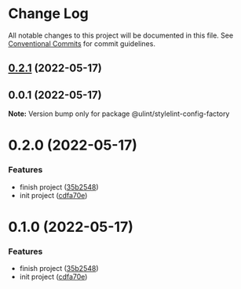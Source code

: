 # Change Log

All notable changes to this project will be documented in this file.
See [Conventional Commits](https://conventionalcommits.org) for commit guidelines.

## [0.2.1](https://github.com/jeft224/ulint/compare/@ulint/stylelint-config-factory@0.2.0...@ulint/stylelint-config-factory@0.2.1) (2022-05-17)



## 0.0.1 (2022-05-17)

**Note:** Version bump only for package @ulint/stylelint-config-factory





# 0.2.0 (2022-05-17)


### Features

* finish project ([35b2548](https://github.com/jeft224/ulint/commit/35b25481287f382ce6f83e320709d30fed9c5fae))
* init project ([cdfa70e](https://github.com/jeft224/ulint/commit/cdfa70e362e7bd372627b9b35d6c5d73f72a1737))





# 0.1.0 (2022-05-17)


### Features

* finish project ([35b2548](https://github.com/jeft224/ulint/commit/35b25481287f382ce6f83e320709d30fed9c5fae))
* init project ([cdfa70e](https://github.com/jeft224/ulint/commit/cdfa70e362e7bd372627b9b35d6c5d73f72a1737))
